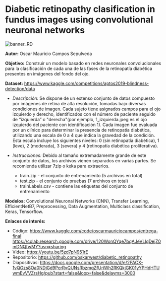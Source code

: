 # Diabetic retinopathy clasification in fundus images using convolutional neuronal networks

![banner_RD](https://github.com/user-attachments/assets/440c0c9a-7396-41cc-ad59-c68040d84255)

**Autor:** Oscar Mauricio Campos Sepulveda

**Objetivo:** Construir un modelo basado en redes neuronales convolucionales para la clasificación de cada una de las fases de la retinopatía diabética presentes en imágenes del fondo del ojo.

**Dataset:** https://www.kaggle.com/competitions/aptos2019-blindness-detection/data 

- *Descripción:* Se dispone de un extenso conjunto de datos compuesto por imágenes de retina de alta resolución, tomadas bajo diversas condiciones de imagen. Cada sujeto tiene asignados campos para el ojo izquierdo y derecho, identificados con el número de paciente seguido de “izquierda” o "derecha"(por ejemplo, 1_izquierda.jpeg es el ojo izquierdo del paciente con identificación 1). Cada imagen fue evaluada por un clínico para determinar la presencia de retinopatía diabética, utilizando una escala de 0 a 4 que indica la gravedad de la condición. Esta escala incluye los siguientes niveles: 0 (sin retinopatía diabética), 1 (leve), 2 (moderada), 3 (severa) y 4 (retinopatía diabética proliferativa).

- *Instrucciones:* Debido al tamaño extremadamente grande de este conjunto de datos, los archivos vienen separados en varias partes. Se recomienda utilizar 7zip o keka para extraerlos.  
  - train.zip - el conjunto de entrenamiento (5 archivos en total)
  - test.zip - el conjunto de pruebas (7 archivos en total)
  - trainLabels.csv - contiene las etiquetas del conjunto de entrenamiento

**Modelos:** Convolutional Neuronal Networks (CNN), Transfer Learning, EfficientNetB7, Preprocessing, Data Augmentation, Multiclass classification, Keras, Tensorflow.

**Enlaces de interés:**
- Código: https://www.kaggle.com/code/oscarmauriciocampos/entrega-final
          https://colab.research.google.com/drive/120WonQYqe7bqAJeVLlgDejZ0mDNQfwMY?usp=sharing
- Video: https://youtu.be/5zd7pN951rE
- Repositorio:  https://github.com/oskarwest/diabetic_retinopathy
- Diapositivas: https://docs.google.com/presentation/d/e/2PACX-1vQGzs8Oa0NDjGd9PcrRvQUNsRbzmqZfUriWh2RKQkjGK01yYPHdHTUwmEvVVZrsHg/pub?start=false&loop=false&delayms=3000
